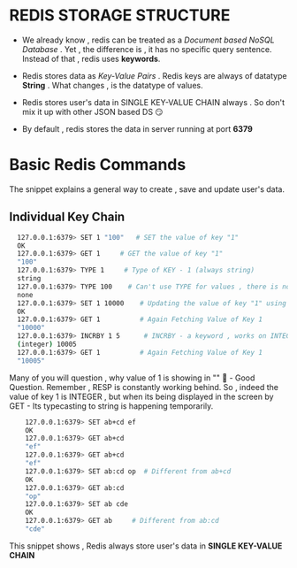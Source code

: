 # REDIS STORAGE STRUCTURE

- We already know , redis can be treated as a *Document based NoSQL Database* . Yet , the difference is , it has no specific query sentence. Instead of that , redis uses **keywords**.

- Redis stores data as _Key-Value Pairs_ . Redis keys are always of datatype **String** . What changes , is the datatype of values.

- Redis stores user's data in SINGLE KEY-VALUE CHAIN always . So don't mix it up with other JSON based DS 😏

- By default , redis stores the data in server running at port **6379**

# Basic Redis Commands

The snippet explains a general way to create , save and update user's data.

##   Individual Key Chain

```bash
  127.0.0.1:6379> SET 1 "100"   # SET the value of key "1"
  OK
  127.0.0.1:6379> GET 1     # GET the value of key "1"
  "100"
  127.0.0.1:6379> TYPE 1     # Type of KEY - 1 (always string)
  string
  127.0.0.1:6379> TYPE 100    # Can't use TYPE for values , there is no key "100"
  none
  127.0.0.1:6379> SET 1 10000    # Updating the value of key "1" using SET
  OK
  127.0.0.1:6379> GET 1          # Again Fetching Value of Key 1
  "10000"
  127.0.0.1:6379> INCRBY 1 5      # INCRBY - a keyword , works on INTEGER values . Hence works on key "1"
  (integer) 10005
  127.0.0.1:6379> GET 1          # Again Fetching Value of Key 1
  "10005"
```
Many of you will question , why value of 1 is showing in "" 🤔 - Good Question. Remember , RESP is constantly working behind. So , indeed the value of key 1 is INTEGER , but when its being displayed in the screen by GET - Its typecasting to string is happening temporarily.

```bash
    127.0.0.1:6379> SET ab+cd ef
    OK
    127.0.0.1:6379> GET ab+cd
    "ef"
    127.0.0.1:6379> GET ab+cd
    "ef"
    127.0.0.1:6379> SET ab:cd op  # Different from ab+cd
    OK
    127.0.0.1:6379> GET ab:cd
    "op"
    127.0.0.1:6379> SET ab cde
    OK
    127.0.0.1:6379> GET ab     # Different from ab:cd
    "cde"
```
This snippet shows , Redis always store user's data in **SINGLE KEY-VALUE CHAIN**
